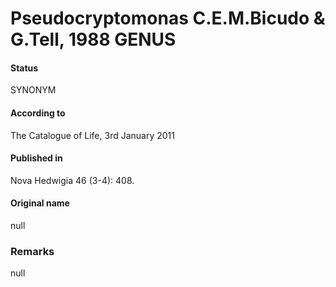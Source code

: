 Pseudocryptomonas C.E.M.Bicudo & G.Tell, 1988 GENUS
=======

#### Status
SYNONYM

#### According to
The Catalogue of Life, 3rd January 2011

#### Published in
Nova Hedwigia 46 (3-4): 408.

#### Original name
null

### Remarks
null